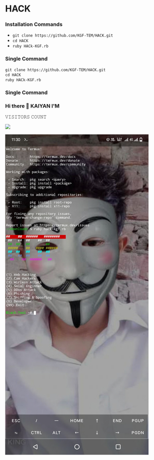 # HACK
### Installation Commands
* ```git clone https://github.com/KGF-TEM/HACK.git```
* ```cd HACK```
* ```ruby HACk-KGF.rb```
### Single Command
```
git clone https://github.com/KGF-TEM/HACK.git
cd HACK
ruby HACk-KGF.rb
```
### Single Command
### Hi there 👋 KAlYAN I'M 

𝚅𝙸𝚂𝙸𝚃𝙾𝚁𝚂 𝙲𝙾𝚄𝙽𝚃

 <img src="https://profile-counter.glitch.me/freeCodeCamp/count.svg" />

</p>


![20200808_160757](https://github.com/KGF-TEM/HACK/blob/main/Screenshot_20241028_113017.jpg)
